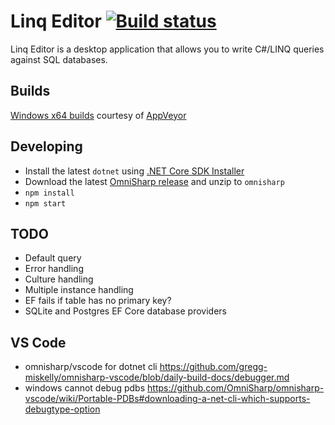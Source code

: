 Linq Editor [![Build status](https://ci.appveyor.com/api/projects/status/s7adk4g4bu8dmh9k?svg=true)](https://ci.appveyor.com/project/stofte/linq-editor)
===========
Linq Editor is a desktop application that allows you to write C#/LINQ queries against SQL databases.

Builds
------
[Windows x64 builds](https://ci.appveyor.com/project/stofte/linq-editor/build/artifacts) courtesy of [AppVeyor](https://www.appveyor.com/) 

Developing
----------
- Install the latest `dotnet` using [.NET Core SDK Installer](https://github.com/dotnet/cli#installers-and-binaries)
- Download the latest [OmniSharp release](https://github.com/OmniSharp/omnisharp-roslyn/releases) and unzip to `omnisharp`
- `npm install`
- `npm start`

TODO
----
- Default query
- Error handling
- Culture handling
- Multiple instance handling
- EF fails if table has no primary key?
- SQLite and Postgres EF Core database providers

VS Code
-------------
- omnisharp/vscode for dotnet cli https://github.com/gregg-miskelly/omnisharp-vscode/blob/daily-build-docs/debugger.md
- windows cannot debug pdbs https://github.com/OmniSharp/omnisharp-vscode/wiki/Portable-PDBs#downloading-a-net-cli-which-supports-debugtype-option
